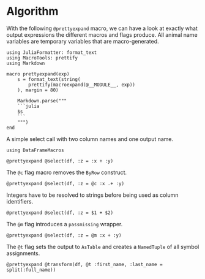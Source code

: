 # Algorithm

With the following `@prettyexpand` macro, we can have a look at exactly what output expressions the different macros and flags produce.
All animal name variables are temporary variables that are macro-generated.

```@example 1
using JuliaFormatter: format_text
using MacroTools: prettify
using Markdown

macro prettyexpand(exp)
    s = format_text(string(
        prettify(macroexpand(@__MODULE__, exp))
    ), margin = 80)

    Markdown.parse("""
    ```julia
    $s
    ```
    """)
end
```

A simple select call with two column names and one output name.

```@example 1
using DataFrameMacros

@prettyexpand @select(df, :z = :x + :y)
```

The `@c` flag macro removes the `ByRow` construct.

```@example 1
@prettyexpand @select(df, :z = @c :x .+ :y)
```

Integers have to be resolved to strings before being used as column identifiers.

```@example 1
@prettyexpand @select(df, :z = $1 + $2)
```

The `@m` flag introduces a `passmissing` wrapper.

```@example 1
@prettyexpand @select(df, :z = @m :x + :y)
```

The `@t` flag sets the output to `AsTable` and creates a `NamedTuple` of all symbol assignments.

```@example 1
@prettyexpand @transform(df, @t :first_name, :last_name = split(:full_name))
```
